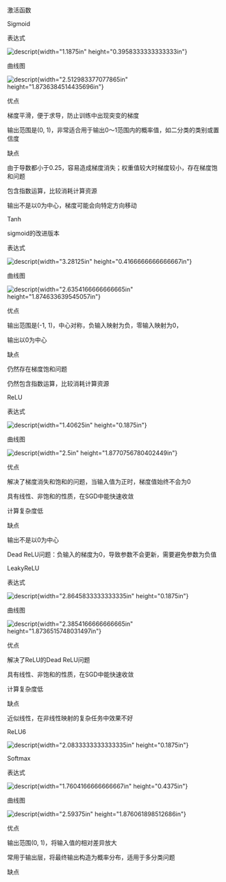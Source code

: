 激活函数

Sigmoid

表达式

![descript](./激活函数/media/image2.svg){width="1.1875in"
height="0.3958333333333333in"}

曲线图

![descript](./激活函数/media/image3.png){width="2.512983377077865in"
height="1.8736384514435696in"}

优点

梯度平滑，便于求导，防止训练中出现突变的梯度

输出范围是(0,
1)，非常适合用于输出0～1范围内的概率值，如二分类的类别或置信度

缺点

由于导数都小于0.25，容易造成梯度消失；权重值较大时梯度较小，存在梯度饱和问题

包含指数运算，比较消耗计算资源

输出不是以0为中心，梯度可能会向特定方向移动

Tanh

sigmoid的改进版本

表达式

![descript](./激活函数/media/image5.svg){width="3.28125in"
height="0.4166666666666667in"}

曲线图

![descript](./激活函数/media/image6.png){width="2.6354166666666665in"
height="1.874633639545057in"}

优点

输出范围是(-1, 1)，中心对称，负输入映射为负，零输入映射为0，

输出以0为中心

缺点

仍然存在梯度饱和问题

仍然包含指数运算，比较消耗计算资源

ReLU

表达式

![descript](./激活函数/media/image8.svg){width="1.40625in"
height="0.1875in"}

曲线图

![descript](./激活函数/media/image9.png){width="2.5in"
height="1.8770756780402449in"}

优点

解决了梯度消失和饱和的问题，当输入值为正时，梯度值始终不会为0

具有线性、非饱和的性质，在SGD中能快速收敛

计算复杂度低

缺点

输出不是以0为中心

Dead ReLU问题：负输入的梯度为0，导致参数不会更新，需要避免参数为负值

LeakyReLU

表达式

![descript](./激活函数/media/image11.svg){width="2.8645833333333335in"
height="0.1875in"}

曲线图

![descript](./激活函数/media/image12.png){width="2.3854166666666665in"
height="1.8736515748031497in"}

优点

解决了ReLU的Dead ReLU问题

具有线性、非饱和的性质，在SGD中能快速收敛

计算复杂度低

缺点

近似线性，在非线性映射的复杂任务中效果不好

ReLU6

![descript](./激活函数/media/image14.svg){width="2.0833333333333335in"
height="0.1875in"}

Softmax

表达式

![descript](./激活函数/media/image16.svg){width="1.7604166666666667in"
height="0.4375in"}

曲线图

![descript](./激活函数/media/image17.png){width="2.59375in"
height="1.876061898512686in"}

优点

输出范围(0, 1)，将输入值的相对差异放大

常用于输出层，将最终输出构造为概率分布，适用于多分类问题

缺点
